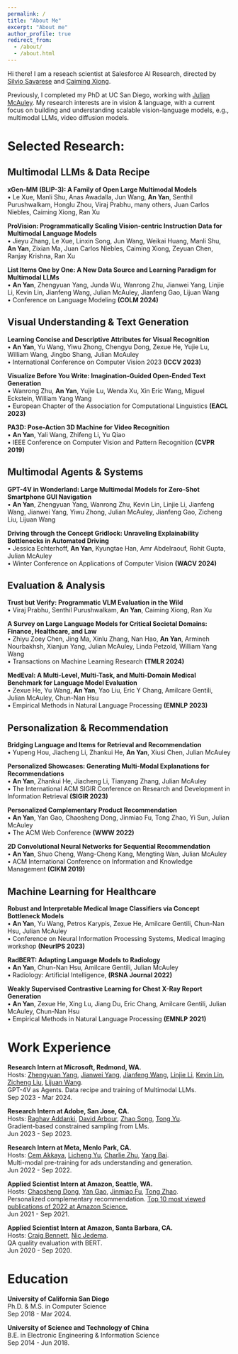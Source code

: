 ```yaml
---
permalink: /
title: "About Me"
excerpt: "About me"
author_profile: true
redirect_from: 
  - /about/
  - /about.html
---
```


Hi there! I am a reseach scientist at Salesforce AI Research, directed by [Silvio Savarese](https://www.linkedin.com/in/silvio-savarese-97b76114/) and [Caiming Xiong](https://www.linkedin.com/in/caiming-xiong-150a1417/).

Previously, I completed my PhD at UC San Diego, working with [Julian McAuley](https://scholar.google.com/citations?user=icbo4M0AAAAJ&hl=en). My research interests are in vision & language, with a current focus on building and understanding scalable vision-language models, e.g., multimodal LLMs, video diffusion models.

Selected Research:
======
## Multimodal LLMs & Data Recipe

**xGen-MM (BLIP-3): A Family of Open Large Multimodal Models**
<br>• Le Xue, Manli Shu, Anas Awadalla, Jun Wang, **An Yan**, Senthil Purushwalkam, Honglu Zhou, Viraj Prabhu, many others, Juan Carlos Niebles, Caiming Xiong, Ran Xu


**ProVision: Programmatically Scaling Vision-centric Instruction Data for Multimodal Language Models**
<br>• Jieyu Zhang, Le Xue, Linxin Song, Jun Wang, Weikai Huang, Manli Shu, **An Yan**, Zixian Ma, Juan Carlos Niebles, Caiming Xiong, Zeyuan Chen, Ranjay Krishna, Ran Xu

**List Items One by One: A New Data Source and Learning Paradigm for Multimodal LLMs**
<br>• **An Yan**,  Zhengyuan Yang, Junda Wu, Wanrong Zhu, Jianwei Yang, Linjie Li, Kevin Lin, Jianfeng Wang, Julian McAuley, Jianfeng Gao, Lijuan Wang
<br>• Conference on Language Modeling **(COLM 2024)**

## Visual Understanding & Text Generation

**Learning Concise and Descriptive Attributes for Visual Recognition**
<br>• **An Yan**, Yu Wang, Yiwu Zhong, Chengyu Dong, Zexue He, Yujie Lu, William Wang, Jingbo Shang, Julian McAuley
<br>• International Conference on Computer Vision 2023 **(ICCV 2023)**

**Visualize Before You Write: Imagination-Guided Open-Ended Text Generation**
<br>• Wanrong Zhu, **An Yan**, Yujie Lu, Wenda Xu, Xin Eric Wang, Miguel Eckstein, William Yang Wang
<br>• European Chapter of the Association for Computational Linguistics **(EACL 2023)**

**PA3D: Pose-Action 3D Machine for Video Recognition**
<br>• **An Yan**, Yali Wang, Zhifeng Li, Yu Qiao
<br>• IEEE Conference on Computer Vision and Pattern Recognition **(CVPR 2019)**

## Multimodal Agents & Systems

**GPT-4V in Wonderland: Large Multimodal Models for Zero-Shot Smartphone GUI Navigation**
<br>• **An Yan**, Zhengyuan Yang, Wanrong Zhu, Kevin Lin, Linjie Li, Jianfeng Wang, Jianwei Yang, Yiwu Zhong, Julian McAuley, Jianfeng Gao, Zicheng Liu, Lijuan Wang

**Driving through the Concept Gridlock: Unraveling Explainability Bottlenecks in Automated Driving**
<br>• Jessica Echterhoff, **An Yan**, Kyungtae Han, Amr Abdelraouf, Rohit Gupta, Julian McAuley
<br>• Winter Conference on Applications of Computer Vision **(WACV 2024)**

## Evaluation & Analysis

**Trust but Verify: Programmatic VLM Evaluation in the Wild**
<br>• Viraj Prabhu, Senthil Purushwalkam, **An Yan**, Caiming Xiong, Ran Xu

**A Survey on Large Language Models for Critical Societal Domains: Finance, Healthcare, and Law**
<br>• Zhiyu Zoey Chen, Jing Ma, Xinlu Zhang, Nan Hao, **An Yan**, Armineh Nourbakhsh, Xianjun Yang, Julian McAuley, Linda Petzold, William Yang Wang
<br>• Transactions on Machine Learning Research **(TMLR 2024)**

**MedEval: A Multi-Level, Multi-Task, and Multi-Domain Medical Benchmark for Language Model Evaluation**
<br>• Zexue He, Yu Wang, **An Yan**, Yao Liu, Eric Y Chang, Amilcare Gentili, Julian McAuley, Chun-Nan Hsu 
<br>• Empirical Methods in Natural Language Processing **(EMNLP 2023)**

## Personalization & Recommendation

**Bridging Language and Items for Retrieval and Recommendation**
<br>• Yupeng Hou, Jiacheng Li, Zhankui He, **An Yan**, Xiusi Chen, Julian McAuley 

**Personalized Showcases: Generating Multi-Modal Explanations for Recommendations**
<br>• **An Yan**, Zhankui He, Jiacheng Li, Tianyang Zhang, Julian McAuley
<br>• The International ACM SIGIR Conference on Research and Development in Information Retrieval **(SIGIR 2023)**

**Personalized Complementary Product Recommendation**
<br>• **An Yan**, Yan Gao, Chaosheng Dong, Jinmiao Fu, Tong Zhao, Yi Sun, Julian McAuley
<br>• The ACM Web Conference **(WWW 2022)**

**2D Convolutional Neural Networks for Sequential Recommendation**
<br>• **An Yan**, Shuo Cheng, Wang-Cheng Kang, Mengting Wan, Julian McAuley
<br>• ACM International Conference on Information and Knowledge Management **(CIKM 2019)**

## Machine Learning for Healthcare

**Robust and Interpretable Medical Image Classifiers via Concept Bottleneck Models**
<br>• **An Yan**, Yu Wang, Petros Karypis, Zexue He, Amilcare Gentili, Chun-Nan Hsu, Julian McAuley
<br>• Conference on Neural Information Processing Systems, Medical Imaging workshop **(NeurIPS 2023)**

**RadBERT: Adapting Language Models to Radiology**
<br>• **An Yan**, Chun-Nan Hsu, Amilcare Gentili, Julian McAuley
<br>• Radiology: Artificial Intelligence, **(RSNA Journal 2022)**

**Weakly Supervised Contrastive Learning for Chest X-Ray Report Generation**
<br>• **An Yan**, Zexue He, Xing Lu, Jiang Du, Eric Chang, Amilcare Gentili, Julian McAuley, Chun-Nan Hsu
<br>• Empirical Methods in Natural Language Processing **(EMNLP 2021)**


Work Experience
======
**Research Intern at Microsoft, Redmond, WA.**
<br>Hosts: [Zhengyuan Yang](https://www.linkedin.com/in/zhengyuan-yang-992b52105/), [Jianwei Yang](https://jwyang.github.io), [Jianfeng Wang](https://www.linkedin.com/in/jianfengwang1/), [Linjie Li](https://www.linkedin.com/in/linjie-li/), [Kevin Lin](https://sites.google.com/site/kevinlin311tw/me?pli=1),  [Zicheng Liu](https://www.linkedin.com/in/zicheng-liu/), [Lijuan Wang](https://www.linkedin.com/in/lijuan-wang-56141438/).
<br>GPT-4V as Agents. Data recipe and training of Multimodal LLMs.
<br>Sep 2023 - Mar 2024.

**Research Intern at Adobe, San Jose, CA.**
<br>Hosts: [Raghav Addanki](https://www.linkedin.com/in/raghavendra-addanki-3a0b1b77/), [David Arbour](https://darbour.github.io), [Zhao Song](https://scholar.google.com/citations?user=yDZct7UAAAAJ&hl=en), [Tong Yu](https://scholar.google.com/citations?user=6-ARmXsAAAAJ&hl=zh-CN).
<br>Gradient-based constrained sampling from LMs.
<br>Jun 2023 - Sep 2023.

**Research Intern at Meta, Menlo Park, CA.**
<br>Hosts: [Cem Akkaya](https://www.linkedin.com/in/cem-akkaya-67b51322/), [Licheng Yu](https://www.linkedin.com/in/licheng-yu-8aa7a8a1/), [Charlie Zhu](https://www.linkedin.com/in/charlie-zhu/), [Yang Bai](https://www.linkedin.com/in/ybai6/).
<br>Multi-modal pre-training for ads understanding and generation.
<br>Jun 2022 - Sep 2022.

**Applied Scientist Intern at Amazon, Seattle, WA.**
<br>Hosts: [Chaosheng Dong](https://www.linkedin.com/in/chaosheng-dong-09425aa9/), [Yan Gao](https://www.linkedin.com/in/yan-gao-16a477b/), [Jinmiao Fu](https://www.linkedin.com/in/jinmiao-fu-32429438/), [Tong Zhao](https://www.linkedin.com/in/tonytongzhao/).
<br>Personalized complementary recommendation. [Top 10 most viewed publications of 2022 at Amazon Science.](https://www.amazon.science/latest-news/the-most-viewed-amazon-science-publications-of-2022)
<br>Jun 2021 - Sep 2021.

**Applied Scientist Intern at Amazon, Santa Barbara, CA.**
<br>Hosts: [Craig Bennett](https://www.linkedin.com/in/prefrontal/), [Nic Jedema](https://www.linkedin.com/in/nic-jedema-1ba0bbb1/).
<br>QA quality evaluation with BERT.
<br>Jun 2020 - Sep 2020.


Education
======
**University of California San Diego**
<br>Ph.D. & M.S. in Computer Science
<br>Sep 2018 - Mar 2024.

**University of Science and Technology of China**
<br>B.E. in Electronic Engineering & Information Science 
<br>Sep 2014 - Jun 2018.
